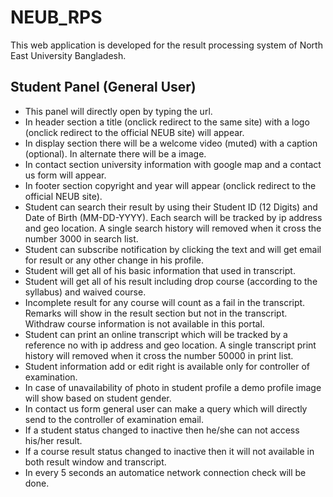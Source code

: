# NEUB_RPS
This web application is developed for the result processing system of North East University Bangladesh.

<h2>Student Panel (General User)</h2>
<ul>
	<li>This panel will directly open by typing the url.</li>
	<li>In header section a title  (onclick redirect to the same site) with a logo (onclick redirect to the official NEUB site) will appear.</li>
	<li>In display section there will be a welcome video (muted) with a caption (optional). In alternate there will be a image.</li>
	<li>In contact section university information with google map and a contact us form will appear.</li>
	<li>In footer section copyright and year will appear (onclick redirect to the official NEUB site).</li>
	<li>Student can search their result by using their Student ID (12 Digits) and Date of Birth (MM-DD-YYYY). Each search will be tracked by ip address and geo location. A single search history will removed when it cross the number 3000 in search list.</li>
	<li>Student can subscribe notification by clicking the text and will get email for result or any other change in his profile.</li>
	<li>Student will get all of his basic information that used in transcript.</li>
	<li>Student will get all of his result including drop course (according to the syllabus) and waived course.</li>
	<li>Incomplete result for any course will count as a fail in the transcript. Remarks will show in the result section but not in the transcript. Withdraw course information is not available in this portal.</li>
	<li>Student can print an online transcript which will be tracked by a reference no with ip address and geo location. A single transcript print history will removed when it cross the number 50000 in print list.</li>
	<li>Student information add or edit right is available only for controller of examination.</li>
	<li>In case of unavailability of photo in student profile a demo profile image will show based on student gender.</li>
	<li>In contact us form general user can make a query which will directly send to the controller of examination email.</li>
	<li>If a student status changed to inactive then he/she can not access his/her result.</li>
	<li>If a course result status changed to inactive then it will not available in both result window and transcript.</li>
	<li>In every 5 seconds an automatice network connection check will be done.</li>
</ul>
	